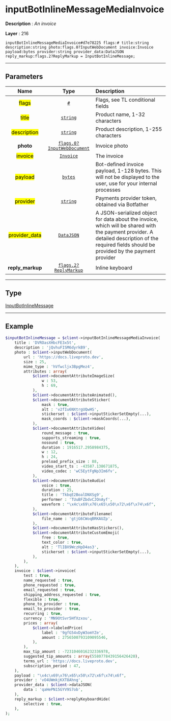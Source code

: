 # inputBotInlineMessageMediaInvoice

**Description** : *An invoice*

**Layer** : 216

```tl
inputBotInlineMessageMediaInvoice#d7e78225 flags:# title:string description:string photo:flags.0?InputWebDocument invoice:Invoice payload:bytes provider:string provider_data:DataJSON reply_markup:flags.2?ReplyMarkup = InputBotInlineMessage;
```

---

## Parameters

| Name | Type | Description |
| :---: | :---: | :--- |
| <mark>flags</mark> | [`#`](type/#) | Flags, see TL conditional fields |
| <mark>title</mark> | [`string`](type/string) | Product name, 1-32 characters |
| <mark>description</mark> | [`string`](type/string) | Product description, 1-255 characters |
| **photo** | [`flags.0?InputWebDocument`](type/InputWebDocument) | Invoice photo |
| <mark>invoice</mark> | [`Invoice`](type/Invoice) | The invoice |
| <mark>payload</mark> | [`bytes`](type/bytes) | Bot-defined invoice payload, 1-128 bytes. This will not be displayed to the user, use for your internal processes |
| <mark>provider</mark> | [`string`](type/string) | Payments provider token, obtained via Botfather |
| <mark>provider_data</mark> | [`DataJSON`](type/DataJSON) | A JSON-serialized object for data about the invoice, which will be shared with the payment provider. A detailed description of the required fields should be provided by the payment provider |
| **reply_markup** | [`flags.2?ReplyMarkup`](type/ReplyMarkup) | Inline keyboard |

---

## Type

[InputBotInlineMessage](type/InputBotInlineMessage)

---

## Example

```php
$inputBotInlineMessage = $client->inputBotInlineMessageMediaInvoice(
	title : 'DVROasXHbcFE3x5t',
	description : 'jQvhuFISM6dyrkB9',
	photo : $client->inputWebDocument(
		url : 'https://docs.liveproto.dev',
		size : 25,
		mime_type : 'hVfwcljx3BpgMez4',
		attributes : array(
			$client->documentAttributeImageSize(
				w : 53,
				h : 69,
			),
			$client->documentAttributeAnimated(),
			$client->documentAttributeSticker(
				mask : true,
				alt : 'v2fIu6NXtrgUQwHS',
				stickerset : $client->inputStickerSetEmpty(...),
				mask_coords : $client->maskCoords(...),
			),
			$client->documentAttributeVideo(
				round_message : true,
				supports_streaming : true,
				nosound : true,
				duration : 1916517.2958984375,
				w : 12,
				h : 24,
				preload_prefix_size : 88,
				video_start_ts : -43587.138671875,
				video_codec : 'wC5EytFgNp3Im6fv',
			),
			$client->documentAttributeAudio(
				voice : true,
				duration : 25,
				title : 'TkbqE2BoalDNXSg9',
				performer : 'TUuBFZbdvCJOnAyf',
				waveform : "\x4c\x69\x76\x65\x50\x72\x6f\x74\x6f",
			),
			$client->documentAttributeFilename(
				file_name : 'gtjG6CWoqBRKAUZp',
			),
			$client->documentAttributeHasStickers(),
			$client->documentAttributeCustomEmoji(
				free : true,
				text_color : true,
				alt : 'TlIBX9WczHpD4as3',
				stickerset : $client->inputStickerSetEmpty(...),
			),
		),
	),
	invoice : $client->invoice(
		test : true,
		name_requested : true,
		phone_requested : true,
		email_requested : true,
		shipping_address_requested : true,
		flexible : true,
		phone_to_provider : true,
		email_to_provider : true,
		recurring : true,
		currency : 'MN9OtSvr5HfXzxou',
		prices : array(
			$client->labeledPrice(
				label : '9gfG54vDyW3omYZe',
				amount : 2756500793109095546,
			),
		),
		max_tip_amount : -7231046016232336978,
		suggested_tip_amounts : array(5580778439156426420),
		terms_url : 'https://docs.liveproto.dev',
		subscription_period : 47,
	),
	payload : "\x4c\x69\x76\x65\x50\x72\x6f\x74\x6f",
	provider : 'vO4UWmkjKXT8Ahng',
	provider_data : $client->dataJSON(
		data : 'qaHePN15GYV9S7ob',
	),
	reply_markup : $client->replyKeyboardHide(
		selective : true,
	),
);
```